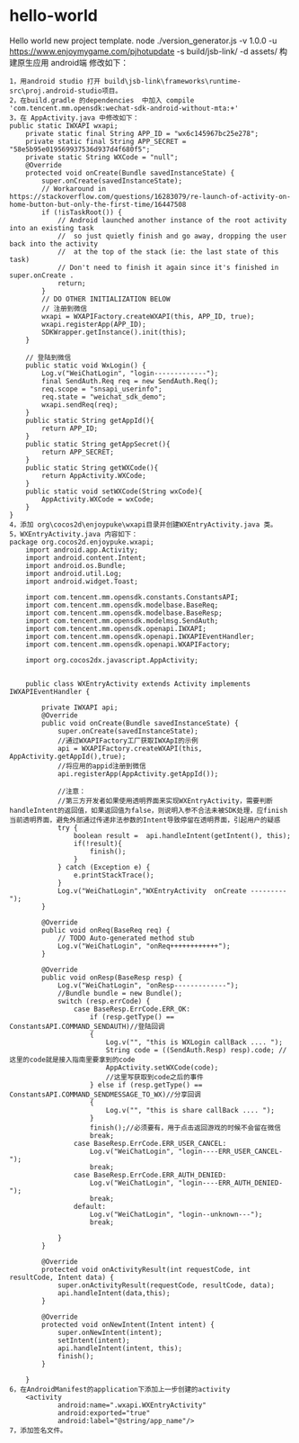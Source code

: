 # hello-world
Hello world new project template.
node ./version_generator.js -v 1.0.0 -u https://www.enjoymygame.com/pjhotupdate -s build/jsb-link/ -d assets/
构建原生应用
android端 修改如下：

	1，用android studio 打开 build\jsb-link\frameworks\runtime-src\proj.android-studio项目。
	2，在build.gradle 的dependencies  中加入 compile 'com.tencent.mm.opensdk:wechat-sdk-android-without-mta:+'
	3，在 AppActivity.java 中修改如下：
	public static IWXAPI wxapi;
		private static final String APP_ID = "wx6c145967bc25e278";
		private static final String APP_SECRET = "58e5b95e019569937536d937d4f680f5";
		private static String WXCode = "null";
		@Override
		protected void onCreate(Bundle savedInstanceState) {
			super.onCreate(savedInstanceState);
			// Workaround in https://stackoverflow.com/questions/16283079/re-launch-of-activity-on-home-button-but-only-the-first-time/16447508
			if (!isTaskRoot()) {
				// Android launched another instance of the root activity into an existing task
				//  so just quietly finish and go away, dropping the user back into the activity
				//  at the top of the stack (ie: the last state of this task)
				// Don't need to finish it again since it's finished in super.onCreate .
				return;
			}
			// DO OTHER INITIALIZATION BELOW
			// 注册到微信
			wxapi = WXAPIFactory.createWXAPI(this, APP_ID, true);
			wxapi.registerApp(APP_ID);
			SDKWrapper.getInstance().init(this);
		}

		// 登陆到微信
		public static void WxLogin() {
			Log.v("WeiChatLogin", "login-------------");
			final SendAuth.Req req = new SendAuth.Req();
			req.scope = "snsapi_userinfo";
			req.state = "weichat_sdk_demo";
			wxapi.sendReq(req);
		}
		public static String getAppId(){
			return APP_ID;
		}
		public static String getAppSecret(){
			return APP_SECRET;
		}
		public static String getWXCode(){
			return AppActivity.WXCode;
		}
		public static void setWXCode(String wxCode){
			AppActivity.WXCode = wxCode;
		}
	}
	4，添加 org\cocos2d\enjoypuke\wxapi目录并创建WXEntryActivity.java 类。
	5，WXEntryActivity.java 内容如下：
	package org.cocos2d.enjoypuke.wxapi;
		import android.app.Activity;
		import android.content.Intent;
		import android.os.Bundle;
		import android.util.Log;
		import android.widget.Toast;

		import com.tencent.mm.opensdk.constants.ConstantsAPI;
		import com.tencent.mm.opensdk.modelbase.BaseReq;
		import com.tencent.mm.opensdk.modelbase.BaseResp;
		import com.tencent.mm.opensdk.modelmsg.SendAuth;
		import com.tencent.mm.opensdk.openapi.IWXAPI;
		import com.tencent.mm.opensdk.openapi.IWXAPIEventHandler;
		import com.tencent.mm.opensdk.openapi.WXAPIFactory;

		import org.cocos2dx.javascript.AppActivity;


		public class WXEntryActivity extends Activity implements IWXAPIEventHandler {

			private IWXAPI api;
			@Override
			public void onCreate(Bundle savedInstanceState) {
				super.onCreate(savedInstanceState);
				//通过WXAPIFactory工厂获取IWXApI的示例
				api = WXAPIFactory.createWXAPI(this, AppActivity.getAppId(),true);
				//将应用的appid注册到微信
				api.registerApp(AppActivity.getAppId());

				//注意：
				//第三方开发者如果使用透明界面来实现WXEntryActivity，需要判断handleIntent的返回值，如果返回值为false，则说明入参不合法未被SDK处理，应finish当前透明界面，避免外部通过传递非法参数的Intent导致停留在透明界面，引起用户的疑惑
				try {
					boolean result =  api.handleIntent(getIntent(), this);
					if(!result){
						finish();
					}
				} catch (Exception e) {
					e.printStackTrace();
				}
				Log.v("WeiChatLogin","WXEntryActivity  onCreate ---------");
			}

			@Override
			public void onReq(BaseReq req) {
				// TODO Auto-generated method stub
				Log.v("WeiChatLogin", "onReq++++++++++++");
			}

			@Override
			public void onResp(BaseResp resp) {
				Log.v("WeiChatLogin", "onResp-------------");
				//Bundle bundle = new Bundle();
				switch (resp.errCode) {
					case BaseResp.ErrCode.ERR_OK:
						if (resp.getType() == ConstantsAPI.COMMAND_SENDAUTH)//登陆回调
						{
							Log.v("", "this is WXLogin callBack .... ");
							String code = ((SendAuth.Resp) resp).code; // 这里的code就是接入指南里要拿到的code
							AppActivity.setWXCode(code);
							//这里写获取到code之后的事件
						} else if (resp.getType() == ConstantsAPI.COMMAND_SENDMESSAGE_TO_WX)//分享回调
						{
							Log.v("", "this is share callBack .... ");
						}
						finish();//必须要有，用于点击返回游戏的时候不会留在微信
						break;
					case BaseResp.ErrCode.ERR_USER_CANCEL:
						Log.v("WeiChatLogin", "login----ERR_USER_CANCEL-");
						break;
					case BaseResp.ErrCode.ERR_AUTH_DENIED:
						Log.v("WeiChatLogin", "login----ERR_AUTH_DENIED-");
						break;
					default:
						Log.v("WeiChatLogin", "login--unknown---");
						break;

				}
			}

			@Override
			protected void onActivityResult(int requestCode, int resultCode, Intent data) {
				super.onActivityResult(requestCode, resultCode, data);
				api.handleIntent(data,this);
			}

			@Override
			protected void onNewIntent(Intent intent) {
				super.onNewIntent(intent);
				setIntent(intent);
				api.handleIntent(intent, this);
				finish();
			}

		}
	6，在AndroidManifest的application下添加上一步创建的activity
		<activity
				android:name=".wxapi.WXEntryActivity"
				android:exported="true"
				android:label="@string/app_name"/>
	7，添加签名文件。
